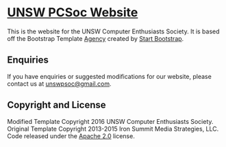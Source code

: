 # [UNSW PCSoc Website](http://unswpcsoc.com/)

This is the website for the UNSW Computer Enthusiasts Society. It is based off the Bootstrap Template  [Agency](http://startbootstrap.com/template-overviews/agency/) created by [Start Bootstrap](http://startbootstrap.com/).

## Enquiries

If you have enquiries or suggested modifications for our website, please contact us at unswpsoc@gmail.com.

## Copyright and License

Modified Template Copyright 2016 UNSW Computer Enthusiasts Society.  
Original Template Copyright 2013-2015 Iron Summit Media Strategies, LLC. Code released under the [Apache 2.0](https://github.com/IronSummitMedia/startbootstrap-agency/blob/gh-pages/LICENSE) license.